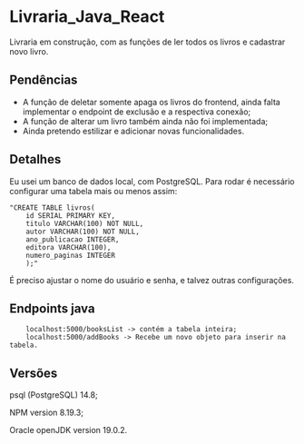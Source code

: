 # Livraria_Java_React

Livraria em construção, com as funções de ler todos os livros e cadastrar novo livro.

## Pendências
<ul>
<li>A função de deletar somente apaga os livros do frontend, ainda falta implementar o endpoint de exclusão e a respectiva conexão;</li>

<li> A função de alterar um livro também ainda não foi implementada;
</li>

<li> Ainda pretendo estilizar e adicionar novas funcionalidades.
</li>

</ul>

## Detalhes

Eu usei um banco de dados local, com PostgreSQL. Para rodar é necessário configurar uma tabela mais ou menos assim:

    "CREATE TABLE livros(
        id SERIAL PRIMARY KEY,
        titulo VARCHAR(100) NOT NULL,
        autor VARCHAR(100) NOT NULL,
        ano_publicacao INTEGER,
        editora VARCHAR(100),
        numero_paginas INTEGER
        );"

É preciso ajustar o nome do usuário e senha, e talvez outras configurações.

## Endpoints java 

        localhost:5000/booksList -> contém a tabela inteira;
        localhost:5000/addBooks -> Recebe um novo objeto para inserir na tabela.

## Versões

psql (PostgreSQL) 14.8;

NPM version 8.19.3;

Oracle openJDK version 19.0.2.
